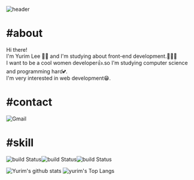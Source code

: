 

<!--
**lyl117/lyl117** is a ✨ _special_ ✨ repository because its `README.md` (this file) appears on your GitHub profile.

Here are some ideas to get you started:

- 🔭 I’m currently working on ...
- 🌱 I’m currently learning ...
- 👯 I’m looking to collaborate on ...
- 🤔 I’m looking for help with ...
- 💬 Ask me about ...
- 📫 How to reach me: ...
- 😄 Pronouns: ...
- ⚡ Fun fact: ...
-->
![header](https://capsule-render.vercel.app/api?type=waving&color=FFDF80&hight=200&section=header&text=😄Yuyu👩🏻‍💻&fontSize=70&fontColor=F7F7F9)
# #about
Hi there! <br>
I'm Yurim Lee 👩🏻 and I'm studying about front-end development.👩🏻‍💻<br>
I want to be a cool women developer👍.so I'm studying computer science and programming hard💕.<br>
I'm very interested in web development😁.<br>

# #contact
![Gmail](https://img.shields.io/badge/Gmail-F7DF1E?style=flat-square&logo=Gmail&logoColor=black)<a href="https://ylee981352@gmail.com"></a>

# #skill
![build Status](https://img.shields.io/badge/-javascript-ffffff?style=flat&logo=javascript)![build Status](https://img.shields.io/badge/-html-FFAC7D?style=flat&logo=html5)![build Status](https://img.shields.io/badge/-css-7D8AFF?style=flat&logo=css3)

![Yurim's github stats](https://github-readme-stats.vercel.app/api?username=lyl117&theme=merko)    ![yurim's Top Langs](https://github-readme-stats.vercel.app/api/top-langs?username=lyl117&layout=compact&theme=dracula)
